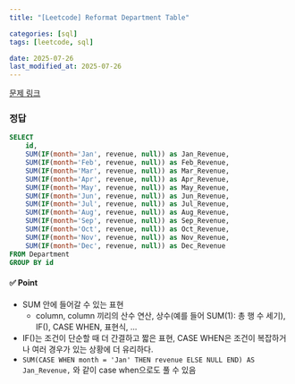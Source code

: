 ```yaml
---
title: "[Leetcode] Reformat Department Table"

categories: [sql]
tags: [leetcode, sql]

date: 2025-07-26
last_modified_at: 2025-07-26
---
```

[문제 링크](https://leetcode.com/problems/reformat-department-table/description/)

### 정답
```sql
SELECT
    id,
    SUM(IF(month='Jan', revenue, null)) as Jan_Revenue,
    SUM(IF(month='Feb', revenue, null)) as Feb_Revenue,
    SUM(IF(month='Mar', revenue, null)) as Mar_Revenue,
    SUM(IF(month='Apr', revenue, null)) as Apr_Revenue,
    SUM(IF(month='May', revenue, null)) as May_Revenue,
    SUM(IF(month='Jun', revenue, null)) as Jun_Revenue,
    SUM(IF(month='Jul', revenue, null)) as Jul_Revenue,
    SUM(IF(month='Aug', revenue, null)) as Aug_Revenue,
    SUM(IF(month='Sep', revenue, null)) as Sep_Revenue,
    SUM(IF(month='Oct', revenue, null)) as Oct_Revenue,
    SUM(IF(month='Nov', revenue, null)) as Nov_Revenue,
    SUM(IF(month='Dec', revenue, null)) as Dec_Revenue
FROM Department
GROUP BY id
```

#### ✅ Point
- SUM 안에 들어갈 수 있는 표현
    - column, column 끼리의 산수 연산, 상수(예를 들어 SUM(1): 총 행 수 세기), IF(), CASE WHEN, 표현식, ...
- IF()는 조건이 단순할 때 더 간결하고 짧은 표현, CASE WHEN은 조건이 복잡하거나 여러 경우가 있는 상황에 더 유리하다.
- `SUM(CASE WHEN month = 'Jan' THEN revenue ELSE NULL END) AS Jan_Revenue,` 와 같이 case when으로도 풀 수 있음